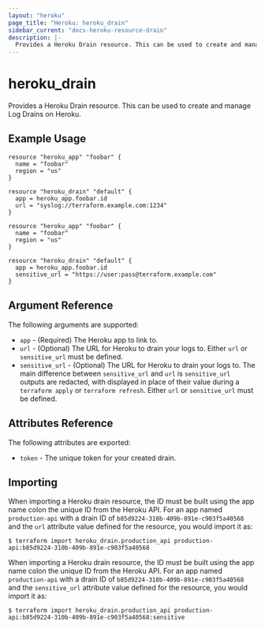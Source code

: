 ```yaml
---
layout: "heroku"
page_title: "Heroku: heroku_drain"
sidebar_current: "docs-heroku-resource-drain"
description: |-
  Provides a Heroku Drain resource. This can be used to create and manage Log Drains on Heroku.
---
```


# heroku\_drain

Provides a Heroku Drain resource. This can be used to
create and manage Log Drains on Heroku.

## Example Usage

```hcl-terraform
resource "heroku_app" "foobar" {
  name = "foobar"
  region = "us"
}

resource "heroku_drain" "default" {
  app = heroku_app.foobar.id
  url = "syslog://terraform.example.com:1234"
}
```

```hcl-terraform
resource "heroku_app" "foobar" {
  name = "foobar"
  region = "us"
}

resource "heroku_drain" "default" {
  app = heroku_app.foobar.id
  sensitive_url = "https://user:pass@terraform.example.com"
}
```

## Argument Reference

The following arguments are supported:

* `app` - (Required) The Heroku app to link to.
* `url` - (Optional) The URL for Heroku to drain your logs to. Either `url` or `sensitive_url` must be defined.
* `sensitive_url` - (Optional) The URL for Heroku to drain your logs to. The main difference between `sensitive_url` and `url`
is `sensitive_url` outputs are redacted, with <sensitive> displayed in place of their value during a `terraform apply`
or `terraform refresh`. Either `url` or `sensitive_url` must be defined.

## Attributes Reference

The following attributes are exported:

* `token` - The unique token for your created drain.

## Importing

When importing a Heroku drain resource, the ID must be built using the app name colon the unique ID from the Heroku API.
For an app named `production-api` with a drain ID of `b85d9224-310b-409b-891e-c903f5a40568` and the `url` attribute value
defined for the resource, you would import it as:

```
$ terraform import heroku_drain.production_api production-api:b85d9224-310b-409b-891e-c903f5a40568
```

When importing a Heroku drain resource, the ID must be built using the app name colon the unique ID from the Heroku API.
For an app named `production-api` with a drain ID of `b85d9224-310b-409b-891e-c903f5a40568` and the `sensitive_url` attribute value
defined for the resource, you would import it as:

```
$ terraform import heroku_drain.production_api production-api:b85d9224-310b-409b-891e-c903f5a40568:sensitive
```